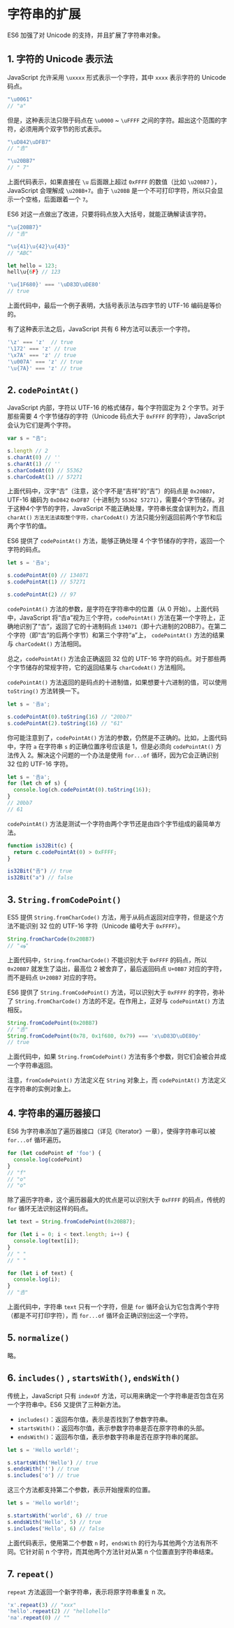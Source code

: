 # 字符串的扩展

ES6 加强了对 Unicode 的支持，并且扩展了字符串对象。

## 1. 字符的 Unicode 表示法

JavaScript 允许采用 `\uxxxx` 形式表示一个字符，其中 `xxxx` 表示字符的 Unicode 码点。

```javascript
"\u0061"
// "a"
```

但是，这种表示法只限于码点在 `\u0000` ~ `\uFFFF` 之间的字符。超出这个范围的字符，必须用两个双字节的形式表示。

```javascript
"\uD842\uDFB7"
// "𠮷"

"\u20BB7"
// " 7"
```

上面代码表示，如果直接在 `\u` 后面跟上超过 `0xFFFF` 的数值（比如 `\u20BB7` ），JavaScript 会理解成 `\u20BB+7`。由于 `\u20BB` 是一个不可打印字符，所以只会显示一个空格，后面跟着一个 `7`。

ES6 对这一点做出了改进，只要将码点放入大括号，就能正确解读该字符。

```javascript
"\u{20BB7}"
// "𠮷"

"\u{41}\u{42}\u{43}"
// "ABC"

let hello = 123;
hell\u{6F} // 123

'\u{1F680}' === '\uD83D\uDE80'
// true
```

上面代码中，最后一个例子表明，大括号表示法与四字节的 UTF-16 编码是等价的。

有了这种表示法之后，JavaScript 共有 6 种方法可以表示一个字符。

```javascript
'\z' === 'z'  // true
'\172' === 'z' // true
'\x7A' === 'z' // true
'\u007A' === 'z' // true
'\u{7A}' === 'z' // true
```

## 2. `codePointAt()`

JavaScript 内部，字符以 UTF-16 的格式储存，每个字符固定为 2 个字节。对于那些需要 4 个字节储存的字符（Unicode 码点大于 `0xFFFF` 的字符），JavaScript 会认为它们是两个字符。

```javascript
var s = "𠮷";

s.length // 2
s.charAt(0) // ''
s.charAt(1) // ''
s.charCodeAt(0) // 55362
s.charCodeAt(1) // 57271
```

上面代码中，汉字“𠮷”（注意，这个字不是“吉祥”的“吉”）的码点是  `0x20BB7`，UTF-16 编码为 `0xD842` `0xDFB7`（十进制为 `55362 57271`），需要4个字节储存。对于这种4个字节的字符，JavaScript 不能正确处理，字符串长度会误判为2，而且 `charAt()` `方法无法读取整个字符，charCodeAt()` 方法只能分别返回前两个字节和后两个字节的值。

ES6 提供了 `codePointAt()` 方法，能够正确处理 4 个字节储存的字符，返回一个字符的码点。

```javascript
let s = '𠮷a';

s.codePointAt(0) // 134071
s.codePointAt(1) // 57271

s.codePointAt(2) // 97
```

`codePointAt()` 方法的参数，是字符在字符串中的位置（从 0 开始）。上面代码中，JavaScript 将“𠮷a”视为三个字符，`codePointAt()` 方法在第一个字符上，正确地识别了“𠮷”，返回了它的十进制码点 `134071`（即十六进制的20BB7）。在第二个字符（即“𠮷”的后两个字节）和第三个字符“a”上， `codePointAt()` 方法的结果与 `charCodeAt()` 方法相同。

总之，`codePointAt()` 方法会正确返回 32 位的 UTF-16 字符的码点。对于那些两个字节储存的常规字符，它的返回结果与 `charCodeAt()` 方法相同。

`codePointAt()` 方法返回的是码点的十进制值，如果想要十六进制的值，可以使用 `toString()` 方法转换一下。

```javascript
let s = '𠮷a';

s.codePointAt(0).toString(16) // "20bb7"
s.codePointAt(2).toString(16) // "61"
```

你可能注意到了，`codePointAt()` 方法的参数，仍然是不正确的。比如，上面代码中，字符 `a` 在字符串 `s` 的正确位置序号应该是 1，但是必须向 `codePointAt()` 方法传入 2。解决这个问题的一个办法是使用 `for...of` 循环，因为它会正确识别 32 位的 UTF-16 字符。

```javascript
let s = '𠮷a';
for (let ch of s) {
  console.log(ch.codePointAt(0).toString(16));
}
// 20bb7
// 61
```

`codePointAt()` 方法是测试一个字符由两个字节还是由四个字节组成的最简单方法。

```javascript
function is32Bit(c) {
  return c.codePointAt(0) > 0xFFFF;
}

is32Bit("𠮷") // true
is32Bit("a") // false
```

## 3. `String.fromCodePoint()`

ES5 提供 `String.fromCharCode()` 方法，用于从码点返回对应字符，但是这个方法不能识别 32 位的 UTF-16 字符（Unicode 编号大于 `0xFFFF`）。

```javascript
String.fromCharCode(0x20BB7)
// "ஷ"
```

上面代码中，`String.fromCharCode()` 不能识别大于 `0xFFFF` 的码点，所以 `0x20BB7` 就发生了溢出，最高位 2 被舍弃了，最后返回码点 `U+0BB7` 对应的字符，而不是码点 `U+20BB7` 对应的字符。

ES6 提供了 `String.fromCodePoint()` 方法，可以识别大于 `0xFFFF` 的字符，弥补了 `String.fromCharCode()` 方法的不足。在作用上，正好与 `codePointAt()` 方法相反。

```javascript
String.fromCodePoint(0x20BB7)
// "𠮷"
String.fromCodePoint(0x78, 0x1f680, 0x79) === 'x\uD83D\uDE80y'
// true
```

上面代码中，如果 `String.fromCodePoint()` 方法有多个参数，则它们会被合并成一个字符串返回。

注意，`fromCodePoint()` 方法定义在 `String` 对象上，而 `codePointAt()` 方法定义在字符串的实例对象上。

## 4. 字符串的遍历器接口

ES6 为字符串添加了遍历器接口（详见《Iterator》一章），使得字符串可以被 `for...of` 循环遍历。

```javascript
for (let codePoint of 'foo') {
  console.log(codePoint)
}
// "f"
// "o"
// "o"
```

除了遍历字符串，这个遍历器最大的优点是可以识别大于 `0xFFFF` 的码点，传统的 `for` 循环无法识别这样的码点。

```javascript
let text = String.fromCodePoint(0x20BB7);

for (let i = 0; i < text.length; i++) {
  console.log(text[i]);
}
// " "
// " "

for (let i of text) {
  console.log(i);
}
// "𠮷"
```

上面代码中，字符串 `text` 只有一个字符，但是 `for` 循环会认为它包含两个字符（都是不可打印字符），而 `for...of` 循环会正确识别出这一个字符。

## 5. `normalize()`

略。

## 6. `includes()` , `startsWith()`, `endsWith()`

传统上，JavaScript 只有 `indexOf` 方法，可以用来确定一个字符串是否包含在另一个字符串中。ES6 又提供了三种新方法。

* `includes()`：返回布尔值，表示是否找到了参数字符串。
* `startsWith()`：返回布尔值，表示参数字符串是否在原字符串的头部。
* `endsWith()`：返回布尔值，表示参数字符串是否在原字符串的尾部。

```javascript
let s = 'Hello world!';

s.startsWith('Hello') // true
s.endsWith('!') // true
s.includes('o') // true
```

这三个方法都支持第二个参数，表示开始搜索的位置。

```javascript
let s = 'Hello world!';

s.startsWith('world', 6) // true
s.endsWith('Hello', 5) // true
s.includes('Hello', 6) // false
```

上面代码表示，使用第二个参数 `n` 时，`endsWith` 的行为与其他两个方法有所不同。它针对前 n 个字符，而其他两个方法针对从第 n 个位置直到字符串结束。

## 7. `repeat()`

`repeat` 方法返回一个新字符串，表示将原字符串重复 n 次。

```javascript
'x'.repeat(3) // "xxx"
'hello'.repeat(2) // "hellohello"
'na'.repeat(0) // ""
```